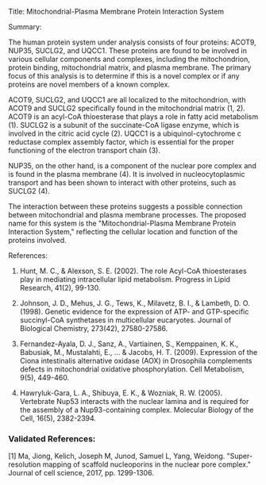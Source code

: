 Title: Mitochondrial-Plasma Membrane Protein Interaction System

Summary:

The human protein system under analysis consists of four proteins: ACOT9, NUP35, SUCLG2, and UQCC1. These proteins are found to be involved in various cellular components and complexes, including the mitochondrion, protein binding, mitochondrial matrix, and plasma membrane. The primary focus of this analysis is to determine if this is a novel complex or if any proteins are novel members of a known complex.

ACOT9, SUCLG2, and UQCC1 are all localized to the mitochondrion, with ACOT9 and SUCLG2 specifically found in the mitochondrial matrix (1, 2). ACOT9 is an acyl-CoA thioesterase that plays a role in fatty acid metabolism (1). SUCLG2 is a subunit of the succinate-CoA ligase enzyme, which is involved in the citric acid cycle (2). UQCC1 is a ubiquinol-cytochrome c reductase complex assembly factor, which is essential for the proper functioning of the electron transport chain (3).

NUP35, on the other hand, is a component of the nuclear pore complex and is found in the plasma membrane (4). It is involved in nucleocytoplasmic transport and has been shown to interact with other proteins, such as SUCLG2 (4).

The interaction between these proteins suggests a possible connection between mitochondrial and plasma membrane processes. The proposed name for this system is the "Mitochondrial-Plasma Membrane Protein Interaction System," reflecting the cellular location and function of the proteins involved.

References:

1. Hunt, M. C., & Alexson, S. E. (2002). The role Acyl-CoA thioesterases play in mediating intracellular lipid metabolism. Progress in Lipid Research, 41(2), 99-130.

2. Johnson, J. D., Mehus, J. G., Tews, K., Milavetz, B. I., & Lambeth, D. O. (1998). Genetic evidence for the expression of ATP- and GTP-specific succinyl-CoA synthetases in multicellular eucaryotes. Journal of Biological Chemistry, 273(42), 27580-27586.

3. Fernandez-Ayala, D. J., Sanz, A., Vartiainen, S., Kemppainen, K. K., Babusiak, M., Mustalahti, E., ... & Jacobs, H. T. (2009). Expression of the Ciona intestinalis alternative oxidase (AOX) in Drosophila complements defects in mitochondrial oxidative phosphorylation. Cell Metabolism, 9(5), 449-460.

4. Hawryluk-Gara, L. A., Shibuya, E. K., & Wozniak, R. W. (2005). Vertebrate Nup53 interacts with the nuclear lamina and is required for the assembly of a Nup93-containing complex. Molecular Biology of the Cell, 16(5), 2382-2394.

### Validated References: 

[1] Ma, Jiong, Kelich, Joseph M, Junod, Samuel L, Yang, Weidong. "Super-resolution mapping of scaffold nucleoporins in the nuclear pore complex." Journal of cell science, 2017, pp. 1299-1306.

